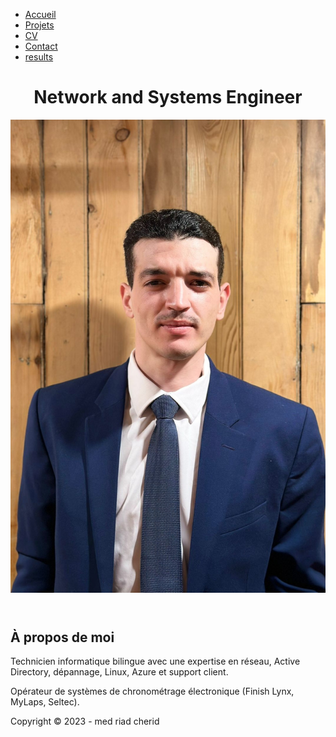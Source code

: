 <html lang="fr">
<head>
  <meta charset="UTF-8">
  <meta name="viewport" content="width=device-width, initial-scale=1.0">
  <link rel="stylesheet" href="style.css">
</head>
<body>
  <!-- Barre de navigation -->
    <nav>
      <ul>
        <li><a href="index.html" id="home-link">Accueil</a></li>
        <li><a href="projects.html" id="projects-link">Projets</a></li>
        <li><a href="resume.html" id="resume-link">CV</a></li>
        <li><a href="contact.html" id="contact-link">Contact</a></li>
        <li><a href="resultats.html" id="cresultats-link">results</a></li>
      </ul>
    </nav>

 <header class="header">
  <h1>Network and Systems Engineer</h1> 
  <img src="myimage1.jpg" alt="Professional headshot of Mohamed Riad Cherid">
</header>


  <main>
    <section class="about-me">
      <h2>À propos de moi</h2>
      <p>Technicien informatique bilingue avec une expertise en réseau, Active Directory, dépannage, Linux, Azure et support client.</p>
      <p>Opérateur de systèmes de chronométrage électronique (Finish Lynx, MyLaps, Seltec).</p>
    </section>
  </main>
    <footer>
    <p>Copyright &copy; 2023 - med riad cherid</p>
  </footer>
</body>
</html>
